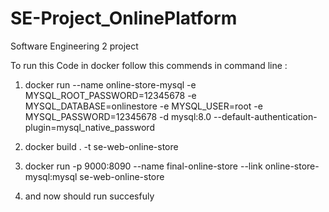# SE-Project_OnlinePlatform
Software Engineering 2 project

To run this Code in docker follow this commends in command line :

1. docker run --name online-store-mysql -e MYSQL_ROOT_PASSWORD=12345678 -e MYSQL_DATABASE=onlinestore -e MYSQL_USER=root -e MYSQL_PASSWORD=12345678 -d mysql:8.0 --default-authentication-plugin=mysql_native_password

2. docker build . -t se-web-online-store

3. docker run -p 9000:8090 --name final-online-store --link online-store-mysql:mysql se-web-online-store

4. and now should run succesfuly
